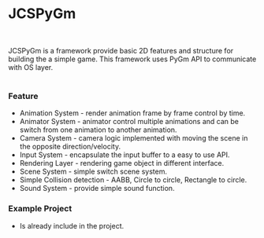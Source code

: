 # JCSPyGm #
<br/>

JCSPyGm is a framework provide basic 2D features and structure for
building the a simple game. This framework uses PyGm API to communicate
with OS layer. <br/><br/>

### Feature ###
* Animation System - render animation frame by frame control by time. <br/>
* Animator System - animator control multiple animations and can be 
switch from one animation to another animation. <br/>
* Camera System - camera logic implemented with moving the scene in 
the opposite direction/velocity. <br/>
* Input System - encapsulate the input buffer to a easy to use API.
* Rendering Layer - rendering game object in different interface. <br/>
* Scene System - simple switch scene system. <br/>
* Simple Collision detection - AABB, Circle to circle, Rectangle to circle.
* Sound System - provide simple sound function. <br/>
 
### Example Project ###
* Is already include in the project.
